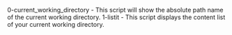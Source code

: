 0-current_working_directory - This script will show the absolute path name of the current working directory.
1-listit - This script displays the content list of your current working directory.

